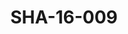 ---
pid: SHA-16-009
title: SHA-16-009
language: ar
original_label: 
rights: شرحبيل احمد
location_of_original: شرحبيل احمد
photographer_or_studio: 
scanned_from: photograph 10 by 15
_date: '2005'
location: بريطانيا، منتشستر
description: شرحبيل احمد بالعود
additional_notes: 
permission_display: 'yes'
on_server: 'no'
on_website: 'no'
permalink: /photopages/ar/SHA-16-009.html
layout: photo-page
---